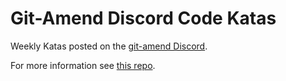 # Git-Amend Discord Code Katas

Weekly Katas posted on the [git-amend Discord](https://discord.gg/FDRZGQBBUC).

For more information see [this repo](https://github.com/adammyhre/Code-Katas).